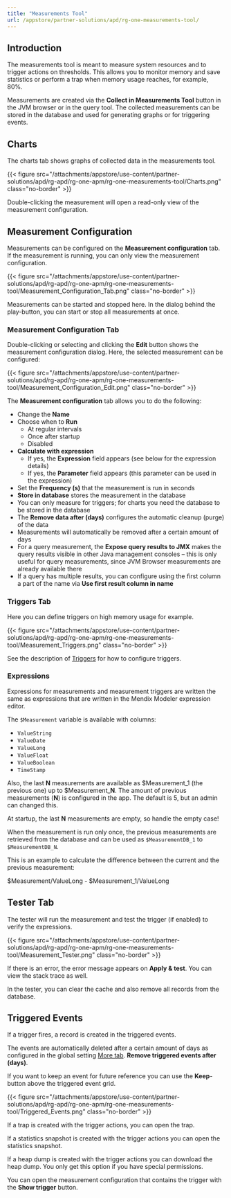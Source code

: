 ```yaml
---
title: "Measurements Tool"
url: /appstore/partner-solutions/apd/rg-one-measurements-tool/
---
```


## Introduction

The measurements tool is meant to measure system resources and to trigger actions on thresholds. This allows you to monitor memory and save statistics or perform a trap when memory usage reaches, for example, 80%. 

Measurements are created via the **Collect in Measurements Tool** button in the JVM browser or in the query tool. The collected measurements can be stored in the database and used for generating graphs or for triggering events.

## Charts

The charts tab shows graphs of collected data in the measurements tool.

{{< figure src="/attachments/appstore/use-content/partner-solutions/apd/rg-apd/rg-one-apm/rg-one-measurements-tool/Charts.png" class="no-border" >}}

Double-clicking the measurement will open a read-only view of the measurement configuration.

## Measurement Configuration

Measurements can be configured on the **Measurement configuration** tab. If the measurement is running, you can only view the measurement configuration. 

{{< figure src="/attachments/appstore/use-content/partner-solutions/apd/rg-apd/rg-one-apm/rg-one-measurements-tool/Measurement_Configuration_Tab.png" class="no-border" >}}                     

Measurements can be started and stopped here. In the dialog behind the play-button, you can start or stop all measurements at once.

### Measurement Configuration Tab

Double-clicking or selecting and clicking the **Edit** button shows the measurement configuration dialog.  Here, the selected measurement can be configured:

{{< figure src="/attachments/appstore/use-content/partner-solutions/apd/rg-apd/rg-one-apm/rg-one-measurements-tool/Measurement_Configuration_Edit.png" class="no-border" >}}

The **Measurement configuration** tab allows you to do the following:

* Change the **Name**
* Choose when to **Run**
    * At regular intervals
    * Once after startup
    * Disabled
* **Calculate with expression**
    * If yes, the **Expression** field appears (see below for the expression details)
    * If yes, the **Parameter** field appears (this parameter can be used in the expression)
* Set the **Frequency (s)** that the measurement is run in seconds
* **Store in database** stores the measurement in the database
* You can only measure for triggers; for charts you need the database to be stored in the database
* The **Remove data after (days)** configures the automatic cleanup (purge) of the data
* Measurements will automatically be removed after a certain amount of days
* For a query measurement, the **Expose query results to JMX** makes the query results visible in other Java management consoles – this is only useful for query measurements, since JVM Browser measurements are already available there
* If a query has multiple results, you can configure using the first column a part of the name via **Use first result column in name**

### Triggers Tab

Here you can define triggers on high memory usage for example.

{{< figure src="/attachments/appstore/use-content/partner-solutions/apd/rg-apd/rg-one-apm/rg-one-measurements-tool/Measurement_Triggers.png" class="no-border" >}}                 

See the description of [Triggers](/appstore/partner-solutions/apd/rg-one-triggers/) for how to configure triggers.

### Expressions

Expressions for measurements and measurement triggers are written the same as expressions that are written in the Mendix Modeler expression editor. 

The `$Measurement` variable is available with columns:

* `ValueString`
* `ValueDate`
* `ValueLong`
* `ValueFloat`
* `ValueBoolean`
* `TimeStamp`

Also, the last **N** measurements are available as $Measurement_1 (the previous one) up to $Measurement_**N**. The amount of previous measurements (**N**) is configured in the app. The default is 5, but an admin can changed this. 

At startup, the last **N** measurements are empty, so handle the empty case!

When the measurement is run only once, the previous measurements are retrieved from the database and can be used as `$MeasurementDB_1` to `$MeasurementDB_N`. 

This is an example to calculate the difference between the current and the previous measurement:

$Measurement/ValueLong - $Measurement_1/ValueLong

## Tester Tab

The tester will run the measurement and test the trigger (if enabled) to verify the expressions.

{{< figure src="/attachments/appstore/use-content/partner-solutions/apd/rg-apd/rg-one-apm/rg-one-measurements-tool/Measurement_Tester.png" class="no-border" >}}

If there is an error, the error message appears on **Apply & test**. You can view the stack trace as well.

In the tester, you can clear the cache and also remove all records from the database.

## Triggered Events

If a trigger fires, a record is created in the triggered events. 

The events are automatically deleted after a certain amount of days as configured in the global setting [More tab](/appstore/partner-solutions/apd/rg-one-configuration/#more). 
**Remove triggered events after (days)**. 

If you want to keep an event for future reference you can use the **Keep**-button above the triggered event grid.

{{< figure src="/attachments/appstore/use-content/partner-solutions/apd/rg-apd/rg-one-apm/rg-one-measurements-tool/Triggered_Events.png" class="no-border" >}}

If a trap is created with the trigger actions, you can open the trap.

If a statistics snapshot is created with the trigger actions you can open the statistics snapshot.

If a heap dump is created with the trigger actions you can download the heap dump. 
You only get this option if you have special permissions.

You can open the measurement configuration that contains the trigger with the **Show trigger** button.
